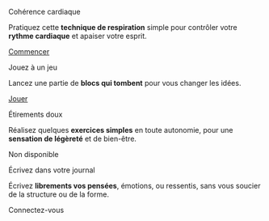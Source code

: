 <div class="tileset">
    <div class="tile" style="flex: 6;">
        <img src="{{ ASSET static/illustrations/respiration.webp }}" alt="" />
        <div>
            <p class="reference">Cohérence cardiaque</p>
            <p>Pratiquez cette <b>technique de respiration</b> simple pour contrôler votre <b>rythme cardiaque</b> et apaiser votre esprit.</p>
            <div class="actions">
                <a href="/coherence">Commencer</a>
            </div>
        </div>
    </div>
    <div class="tile" style="flex: 5;">
        <img src="{{ ASSET static/illustrations/staks.webp }}" alt="" />
        <div>
            <p class="reference">Jouez à un jeu</p>
            <p>Lancez une partie de <b>blocs qui tombent</b> pour vous changer les idées.</p>
            <div class="actions">
                <a href="/blocs">Jouer</a>
            </div>
        </div>
    </div>
    <div class="tile" style="flex: 5;">
        <img src="{{ ASSET static/illustrations/etirements.webp }}" alt="" />
        <div>
            <p class="reference">Étirements doux</p>
            <p>Réalisez quelques <b>exercices simples</b> en toute autonomie, pour une <b>sensation de légèreté</b> et de bien-être.</p>
            <div class="actions">
                <a class="disabled">Non disponible</a>
            </div>
        </div>
    </div>
    <div class="tile" style="flex: 6;">
        <img src="{{ ASSET static/illustrations/ecriture.webp }}" alt="" />
        <div>
            <p class="reference">Écrivez dans votre journal</p>
            <p>Écrivez <b>librements vos pensées</b>, émotions, ou ressentis, sans vous soucier de la structure ou de la forme.</p>
            <div class="actions">
                <a class="disabled">Connectez-vous</a>
            </div>
        </div>
    </div>
</div>
